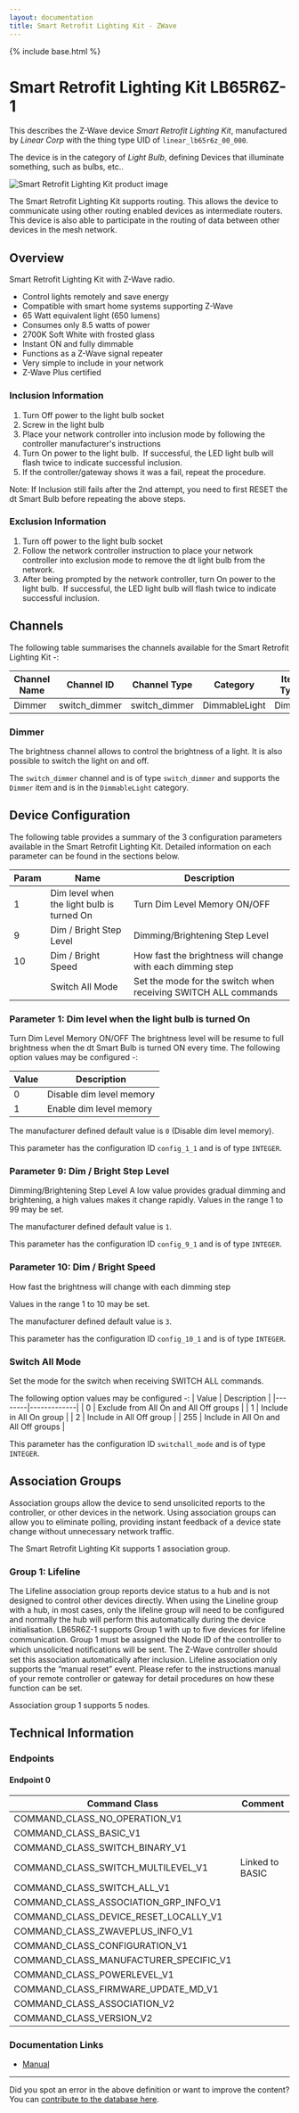 ```yaml
---
layout: documentation
title: Smart Retrofit Lighting Kit - ZWave
---
```


{% include base.html %}

# Smart Retrofit Lighting Kit LB65R6Z-1
This describes the Z-Wave device *Smart Retrofit Lighting Kit*, manufactured by *Linear Corp* with the thing type UID of ```linear_lb65r6z_00_000```.

The device is in the category of *Light Bulb*, defining Devices that illuminate something, such as bulbs, etc..

![Smart Retrofit Lighting Kit product image](https://www.cd-jackson.com/zwave_device_uploads/1020/1020_default.jpg)


The Smart Retrofit Lighting Kit supports routing. This allows the device to communicate using other routing enabled devices as intermediate routers.  This device is also able to participate in the routing of data between other devices in the mesh network.

## Overview

Smart Retrofit Lighting Kit with Z-Wave radio.

  * Control lights remotely and save energy
  * Compatible with smart home systems supporting Z-Wave
  * 65 Watt equivalent light (650 lumens)
  * Consumes only 8.5 watts of power
  * 2700K Soft White with frosted glass
  * Instant ON and fully dimmable
  * Functions as a Z-Wave signal repeater
  * Very simple to include in your network
  * Z-Wave Plus certified

### Inclusion Information

  1. Turn Off power to the light bulb socket
  2. Screw in the light bulb
  3. Place your network controller into inclusion mode by following the controller manufacturer's instructions
  4. Turn On power to the light bulb.  If successful, the LED light bulb will flash twice to indicate successful inclusion.
  5. If the controller/gateway shows it was a fail, repeat the procedure.

Note: If Inclusion still fails after the 2nd attempt, you need to first RESET the dt Smart Bulb before repeating the above steps.

### Exclusion Information

  1. Turn off power to the light bulb socket
  2. Follow the network controller instruction to place your network controller into exclusion mode to remove the dt light bulb from the network.
  3. After being prompted by the network controller, turn On power to the light bulb.  If successful, the LED light bulb will flash twice to indicate successful inclusion.

## Channels

The following table summarises the channels available for the Smart Retrofit Lighting Kit -:

| Channel Name | Channel ID | Channel Type | Category | Item Type |
|--------------|------------|--------------|----------|-----------|
| Dimmer | switch_dimmer | switch_dimmer | DimmableLight | Dimmer | 

### Dimmer
The brightness channel allows to control the brightness of a light.
            It is also possible to switch the light on and off.

The ```switch_dimmer``` channel and is of type ```switch_dimmer``` and supports the ```Dimmer``` item and is in the ```DimmableLight``` category.



## Device Configuration

The following table provides a summary of the 3 configuration parameters available in the Smart Retrofit Lighting Kit.
Detailed information on each parameter can be found in the sections below.

| Param | Name  | Description |
|-------|-------|-------------|
| 1 | Dim level when the light bulb is turned On | Turn Dim Level Memory ON/OFF |
| 9 | Dim / Bright Step Level | Dimming/Brightening Step Level |
| 10 | Dim / Bright Speed | How fast the brightness will change with each dimming step |
|  | Switch All Mode | Set the mode for the switch when receiving SWITCH ALL commands |

### Parameter 1: Dim level when the light bulb is turned On

Turn Dim Level Memory ON/OFF
The brightness level will be resume to full brightness when the dt Smart Bulb is turned ON every time.
The following option values may be configured -:

| Value  | Description |
|--------|-------------|
| 0 | Disable dim level memory |
| 1 | Enable dim level memory |

The manufacturer defined default value is ```0``` (Disable dim level memory).

This parameter has the configuration ID ```config_1_1``` and is of type ```INTEGER```.


### Parameter 9: Dim / Bright Step Level

Dimming/Brightening Step Level
A low value provides gradual dimming and brightening, a high values makes it change rapidly.
Values in the range 1 to 99 may be set.

The manufacturer defined default value is ```1```.

This parameter has the configuration ID ```config_9_1``` and is of type ```INTEGER```.


### Parameter 10: Dim / Bright Speed

How fast the brightness will change with each dimming step

Values in the range 1 to 10 may be set.

The manufacturer defined default value is ```3```.

This parameter has the configuration ID ```config_10_1``` and is of type ```INTEGER```.

### Switch All Mode

Set the mode for the switch when receiving SWITCH ALL commands.

The following option values may be configured -:
| Value  | Description |
|--------|-------------|
| 0 | Exclude from All On and All Off groups |
| 1 | Include in All On group |
| 2 | Include in All Off group |
| 255 | Include in All On and All Off groups |

This parameter has the configuration ID ```switchall_mode``` and is of type ```INTEGER```.


## Association Groups

Association groups allow the device to send unsolicited reports to the controller, or other devices in the network. Using association groups can allow you to eliminate polling, providing instant feedback of a device state change without unnecessary network traffic.

The Smart Retrofit Lighting Kit supports 1 association group.

### Group 1: Lifeline

The Lifeline association group reports device status to a hub and is not designed to control other devices directly. When using the Lineline group with a hub, in most cases, only the lifeline group will need to be configured and normally the hub will perform this automatically during the device initialisation.
LB65R6Z-1 supports Group 1 with up to ﬁve devices for lifeline communication. Group 1 must be assigned the Node ID of the controller to which unsolicited notiﬁcations will be sent. The Z-Wave controller should set this association automatically after inclusion. Lifeline association only supports the “manual reset” event. Please refer to the instructions manual of your remote controller or gateway for detail procedures on how these function can be set.

Association group 1 supports 5 nodes.

## Technical Information

### Endpoints

#### Endpoint 0

| Command Class | Comment |
|---------------|---------|
| COMMAND_CLASS_NO_OPERATION_V1| |
| COMMAND_CLASS_BASIC_V1| |
| COMMAND_CLASS_SWITCH_BINARY_V1| |
| COMMAND_CLASS_SWITCH_MULTILEVEL_V1| Linked to BASIC|
| COMMAND_CLASS_SWITCH_ALL_V1| |
| COMMAND_CLASS_ASSOCIATION_GRP_INFO_V1| |
| COMMAND_CLASS_DEVICE_RESET_LOCALLY_V1| |
| COMMAND_CLASS_ZWAVEPLUS_INFO_V1| |
| COMMAND_CLASS_CONFIGURATION_V1| |
| COMMAND_CLASS_MANUFACTURER_SPECIFIC_V1| |
| COMMAND_CLASS_POWERLEVEL_V1| |
| COMMAND_CLASS_FIRMWARE_UPDATE_MD_V1| |
| COMMAND_CLASS_ASSOCIATION_V2| |
| COMMAND_CLASS_VERSION_V2| |

### Documentation Links

* [Manual](https://www.cd-jackson.com/zwave_device_uploads/1020/10007037X7-LB65R6Z-1-Instructions.pdf)

---

Did you spot an error in the above definition or want to improve the content?
You can [contribute to the database here](http://www.cd-jackson.com/index.php/zwave/zwave-device-database/zwave-device-list/devicesummary/1020).
